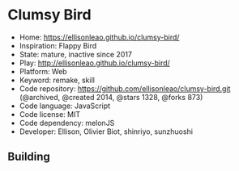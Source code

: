 # Clumsy Bird

- Home: https://ellisonleao.github.io/clumsy-bird/
- Inspiration: Flappy Bird
- State: mature, inactive since 2017
- Play: http://ellisonleao.github.io/clumsy-bird/
- Platform: Web
- Keyword: remake, skill
- Code repository: https://github.com/ellisonleao/clumsy-bird.git (@archived, @created 2014, @stars 1328, @forks 873)
- Code language: JavaScript
- Code license: MIT
- Code dependency: melonJS
- Developer: Ellison, Olivier Biot, shinriyo, sunzhuoshi

## Building

